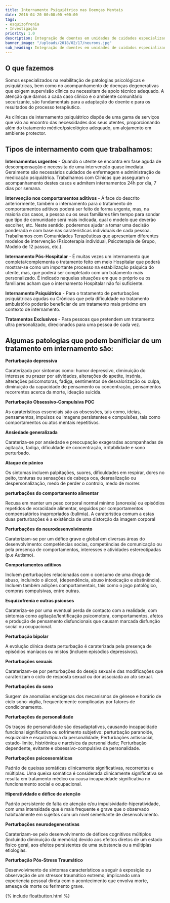 ```yaml
---
title: Internamento Psiquiátrico nas Doenças Mentais 
date: 2016-04-20 00:00:00 +00:00
tags:
- esquizofrenia
- Investigação
priority: 1.0
description: Integração de doentes em unidades de cuidades especializadas.
banner_image: "/uploads/2018/02/17/neurons.jpg"
sub_heading: Integração de doentes em unidades de cuidados especializadas em Lisboa, Aveiro e Coimbra.
---
```


## O que fazemos
Somos especializados na reabilitação de patologias psicológicas e psiquiátricas, bem como no acompanhamento de doenças degenerativas que exigem supervisão clínica ou necessitam de apoio técnico adequado. A atenção que damos a cada caso clínico e o ambiente comunitário securizante, são fundamentais para a adaptação do doente e para os resultados do processo terapêutico.

As clínicas de internamento psiquiátrico dispõe de uma gama de serviços que vão ao encontro das necessidades dos seus utentes, proporcionando além do tratamento médico/psicológico adequado, um alojamento em ambiente protector.

<h2>Tipos de internamento com que trabalhamos:</h2>

<b>Internamentos urgentes </b> - Quando o utente se encontra em fase aguda de descompensação e necessita de uma intervenção quase imediata. Geralmente são necessários cuidados de enfermagem e administração de medicação psiquiátrica. Trabalhamos com Clínicas que asseguram o acompanhamento destes casos e admitem internamentos 24h por dia, 7 dias por semana.

<b>Intervenção nos comportamentos aditivos</b> - Á face do descrito anteriormente, também o internamento para o tratamento de comportamentos aditivos poderá ser feito de forma urgente, mas, na maioria dos casos, a pessoa ou os seus familiares têm tempo para sondar que tipo de comunidade será mais indicada, qual o modelo que deverão escolher, etc. Neste sentido, poderemos ajudar a tomar uma decisão ponderada e com base nas caraterísticas individuais de cada pessoa. Trabalhamos com Comunidades Terapêuticas que apresentam diferentes modelos de intervenção (Psicoterapia individual, Psicoterapia de Grupo, Modelo de 12 passos, etc.).

<b>Internamento Pós-Hospitalar</b> -  É muitas vezes um internamento que completa/complementa o tratamento feito em meio Hospitalar que poderá mostrar-se  como um importante processo na estabilização psíquica do utente, mas, que poderá ser completado com um tratamento mais personalizado. É indicado naquelas situações em que o próprio ou os familiares acham que o internamento Hospitalar não foi suficiente.

<b>Internamento Psiquiátrico</b> - Para o tratamento de perturbações psiquiátricas agudas ou Crónicas que pela dificuldade no tratamento ambulatório poderão beneficiar de um tratamento mais próximo em contexto de internamento.

<b>Tratamentos Exclusivos</b> - Para pessoas que pretendem um tratamento ultra personalizado, direcionados para uma pessoa de cada vez.



<h2>Algumas patologias que podem benificiar de um tratamento em internamento são: </h2>

<b>Perturbação depressiva</b>

Caraterizada por sintomas como: humor depressivo, diminuição do interesse ou prazer por atividades, alterações do apetite, insónia, alterações psicomotoras, fadiga, sentimentos de desvalorização ou culpa, diminuição da capacidade de pensamento ou concentração, pensamentos recorrentes acerca da morte, ideação suicida.

<b>Perturbação Obsessivo-Compulsiva POC</b>

As caraterísticas essenciais são as obsessões, tais como, ideias, pensamentos, impulsos ou imagens persistentes e compulsões, tais como comportamentos ou atos mentais repetitivos.

<b>Ansiedade generalizada</b>

Carateriza-se por ansiedade e preocupação exageradas acompanhadas de agitação, fadiga, dificuldade de concentração, irritabilidade e sono perturbado.

<b>Ataque de pânico</b>

Os sintomas incluem palpitações, suores, dificuldades em respirar, dores no peito, tonturas ou sensações de cabeça oca, desrealização ou despersonalização, medo de perder o controlo, medo de morrer.

<b>perturbações do comportamento alimentar</b>

Recusa em manter um peso corporal normal mínimo (anorexia) ou episódios repetidos de voracidade alimentar, seguidos por comportamentos compensatórios inapropriados (bulimia). A caraterística comum a estas duas perturbações é a existência de uma distorção da imagem corporal

<b>Perturbações do neurodesenvolvimento</b>

Caraterizam-se por um défice grave e global em diversas áreas do desenvolvimento: competências socias, competências de comunicação ou pela presença de comportamentos, interesses e atividades estereotipadas (p.e Autismo).

<b>Comportamentos aditivos</b>

Incluem perturbações relacionadas com o consumo de uma droga de abuso, incluindo o álcool, (dependência, abuso intoxicação e abstinência). Incluem também adições comportamentais, tais como o jogo patológico, compras compulsivas, entre outras.

<b>Esquizofrenia e outras psicoses</b>

Carateriza-se por uma eventual perda de contacto com a realidade, com sintomas como agitação/lentificação psicomotora, comportamentos, afetos e produção de pensamento disfuncionais que causam marcada disfunção social ou ocupacional.

<b>Perturbação bipolar</b>

A evolução clínica desta perturbação é caraterizada pela presença de episódios maníacos ou mistos (incluem episódios depressivos).

<b>Perturbações sexuais</b>

Caraterizam-se por perturbações do desejo sexual e das modificações que caraterizam o ciclo de resposta sexual ou dor associada ao ato sexual.

<b>Perturbações do sono</b>

Surgem de anomalias endógenas dos mecanismos de génese e horário de ciclo sono-vigília, frequentemente complicadas por fatores de condicionamento.

<b>Perturbações de personalidade</b>

Os traços de personalidade são desadaptativos, causando incapacidade funcional significativa ou sofrimento subjetivo: perturbação paranoide, esquizoide e esquizotípica da personalidade; Perturbações antissocial, estado-limite, histriónica e narcísica da personalidade; Perturbação dependente, evitante e obsessivo-compulsiva da personalidade.

<b>Perturbações psicossomáticas</b>

Padrão de queixas somáticas clinicamente significativas, recorrentes e múltiplas. Uma queixa somática é considerada clinicamente significativa se resulta em tratamento médico ou causa incapacidade significativa no funcionamento social e ocupacional.

<b>Hiperatividade e défice de atenção</b>

Padrão persistente de falta de atenção e/ou impulsividade-hiperatividade, com uma intensidade que é mais frequente e grave que o observado habitualmente em sujeitos com um nível semelhante de desenvolvimento.

<b>Perturbações neurodegenerativas</b>

Caraterizam-se pelo desenvolvimento de défices cognitivos múltiplos (incluindo diminuição da memória) devido aos efeitos diretos de um estado físico geral, aos efeitos persistentes de uma substancia ou a múltiplas etiologias.

<b>Perturbação Pós-Stress Traumático</b>

Desenvolvimento de sintomas característicos a seguir à exposição ou observação de um stressor traumático extremo, implicando uma experiencia pessoal direta com o acontecimento que envolva morte, ameaça de morte ou ferimento grave.

{% include floatbutton.html %}
